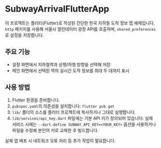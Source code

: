 # SubwayArrivalFlutterApp

이 프로젝트는 플러터(Flutter)로 작성된 간단한 한국 지하철 도착 정보 앱 예제입니다. `http` 패키지를 사용해 서울시 열린데이터 광장 API를 호출하며, `shared_preferences`로 설정을 저장합니다.

## 주요 기능
- 설정 화면에서 지하철역과 상행/하행 방향을 선택해 저장
- 메인 화면에서 선택된 역의 실시간 도착 정보를 최대 두 대까지 표시

## 사용 방법
1. Flutter 환경을 준비합니다.
2. `pubspec.yaml`의 의존성을 설치합니다: `flutter pub get`
3. `lib/` 폴더의 소스를 플러터 프로젝트에 복사하거나 그대로 실행합니다.
4. `lib/services/api_key.dart` 파일에는 기본 API 키가 정의되어 있습니다. 실제 서비스 시에는 `--dart-define SUBWAY_API_KEY=<YOUR_KEY>` 옵션을 사용하거나 파일을 수정해 본인의 키로 교체한 후 빌드합니다.

실제 앱 배포 시 네트워크 오류 처리 등 추가 작업이 필요합니다.
